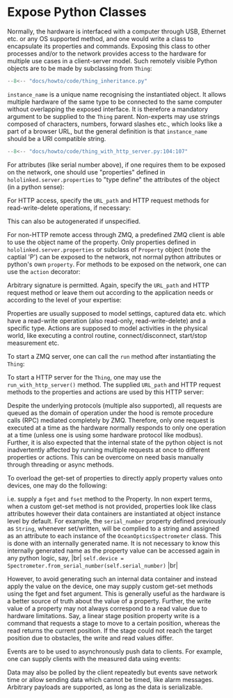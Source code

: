 Expose Python Classes
=====================

Normally, the hardware is interfaced with a computer through USB, Ethernet etc. or any OS supported method, 
and one would write a class to encapsulate its properties and commands. Exposing this class to other processes 
and/or to the network provides access to the hardware for multiple use cases in a client-server model. Such remotely visible 
Python objects are to be made by subclassing from `Thing`: 

``` py title="Base Class" linenums="1"
--8<-- "docs/howto/code/thing_inheritance.py"
```

`instance_name` is a unique name recognising the instantiated object. It allows multiple 
hardware of the same type to be connected to the same computer without overlapping the exposed interface. It is therefore a 
mandatory argument to be supplied to the `Thing` parent. Non-experts may use strings composed of 
characters, numbers, forward slashes etc., which looks like a part of a browser URL, but the general definition is 
that `instance_name` should be a URI compatible string.


``` py title="instance name" linenums="1"
--8<-- "docs/howto/code/thing_with_http_server.py:104:107"

```
For attributes (like serial number above), if one requires them to be exposed on the network, one should 
use "properties" defined in `hololinked.server.properties` to "type define" the attributes of the object (in a python sense): 

<!-- .. literalinclude:: code/thing_with_http_server.py
    :language: python
    :linenos:
    :lines: 2-3, 7-19 -->

For HTTP access, specify the `URL_path` and HTTP request methods for read-write-delete operations, if necessary: 

<!-- .. literalinclude:: code/thing_with_http_server.py 
    :language: python   
    :linenos:
    :lines: 8-11, 41-45 -->

This can also be autogenerated if unspecified. 

<!-- .. note::

    HTTP API will be moved HTTP server in a near future release to avoid confusions and simplify the Thing API.
    One need not then worry about learning multiple protocols at once. -->

For non-HTTP remote access through ZMQ, a predefined ZMQ client is able to use the object name of the property.
Only properties defined in `hololinked.server.properties` or subclass of `Property` object (note the captial 'P') 
can be exposed to the network, not normal python attributes or python's own `property`.
For methods to be exposed on the network, one can use the `action` decorator: 

<!-- .. literalinclude:: code/thing_with_http_server.py
    :language: python
    :linenos:
    :lines: 2-3, 7-22, 29-36 -->

Arbitrary signature is permitted. Again, specify the `URL_path` and HTTP request method 
or leave them out according to the application needs or according to the level of your expertise:

<!-- .. literalinclude:: code/thing_with_http_server.py 
    :language: python   
    :linenos:
    :lines: 8-11, 37-40 -->

<!-- .. note::

    Again, HTTP API will be moved HTTP server  -->

Properties are usually supposed to model settings, captured data etc. which have a read-write 
operation (also read-only, read-write-delete) and a specific type. Actions are supposed to model 
activities in the physical world, like executing a control routine, connect/disconnect, start/stop measurement etc. 

To start a ZMQ server, one can call the `run` method after instantiating the 
`Thing`:

<!-- .. literalinclude:: code/thing_without_http_server.py 
    :language: python   
    :linenos:
    :lines: 81, 96-99 -->

To start a HTTP server for the `Thing`, one may use the `run_with_http_server()` method. 
The supplied `URL_path` and HTTP request methods to the properties and actions are used by this HTTP server: 

<!-- .. literalinclude:: code/thing_with_http_server.py
    :language: python
    :linenos:
    :lines: 104-108 -->

Despite the underlying protocols (multiple also supported), all requests are queued as the domain of operation 
under the hood is remote procedure calls (RPC) mediated completely by ZMQ. Therefore, only one request is executed at a time as 
the hardware normally responds to only one operation at a time (unless one is using some hardware protocol like modbus). 
Further, it is also expected that the internal state of the python object is not inadvertently affected by 
running multiple requests at once to different properties or actions. This can be overcome on need basis manually through threading or async methods. 

To overload the get-set of properties to directly apply property values onto devices, one may do 
the following:

<!-- .. literalinclude:: code/thing_with_http_server_2.py
    :language: python
    :linenos: 
    :lines: 5-28 -->

i.e. supply a `fget` and `fset` method to the Property. In non expert terms, when a custom get-set method is not provided, properties look like class attributes however their 
data containers are instantiated at object instance level by default. For example, the `serial_number` property defined 
previously as `String`, whenever set/written, will be complied to a string and assigned as an attribute to each instance 
of the `OceanOpticsSpectrometer` class. This is done with an internally generated name. It is not necessary to know this 
internally generated name as the property value can be accessed again in any python logic, say,
|br|
`self.device = Spectrometer.from_serial_number(self.serial_number)` 
|br|

However, to avoid generating such an internal data container and instead apply the value on the device, one may supply 
custom get-set methods using the fget and fset argument. This is generally useful as the hardware is a better source 
of truth about the value of a property. Further, the write value of a property may not always correspond to a read 
value due to hardware limitations. Say, a linear stage position property write is a command that requests a stage to move to a certain 
position, whereas the read returns the current position. If the stage could not reach the target position due to obstacles,
the write and read values differ. 

Events are to be used to asynchronously push data to clients. For example, one can supply clients with the 
measured data using events:

<!-- .. literalinclude:: code/thing_with_http_server.py 
    :language: python   
    :linenos:
    :lines: 2-3, 7-11, 16-28, 74-93 -->

Data may also be polled by the client repeatedly but events save network time or allow sending data which cannot be timed,
like alarm messages. Arbitrary payloads are supported, as long as the data is serializable.   



